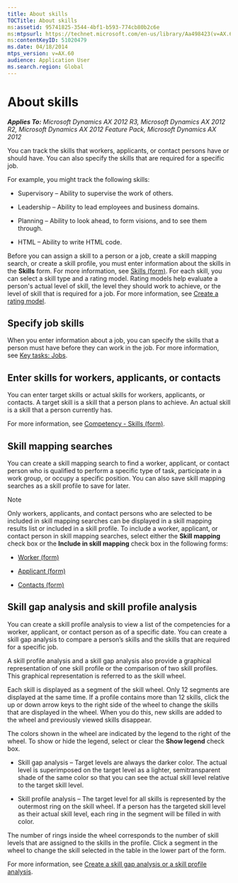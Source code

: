 ```yaml
---
title: About skills
TOCTitle: About skills
ms:assetid: 95741825-3544-4bf1-b593-774cb80b2c6e
ms:mtpsurl: https://technet.microsoft.com/en-us/library/Aa498423(v=AX.60)
ms:contentKeyID: 51020479
ms.date: 04/18/2014
mtps_version: v=AX.60
audience: Application User
ms.search.region: Global
---
```


# About skills 


_**Applies To:** Microsoft Dynamics AX 2012 R3, Microsoft Dynamics AX 2012 R2, Microsoft Dynamics AX 2012 Feature Pack, Microsoft Dynamics AX 2012_

You can track the skills that workers, applicants, or contact persons have or should have. You can also specify the skills that are required for a specific job.

For example, you might track the following skills:

  - Supervisory – Ability to supervise the work of others.

  - Leadership – Ability to lead employees and business domains.

  - Planning – Ability to look ahead, to form visions, and to see them through.

  - HTML – Ability to write HTML code.

Before you can assign a skill to a person or a job, create a skill mapping search, or create a skill profile, you must enter information about the skills in the **Skills** form. For more information, see [Skills (form)](https://technet.microsoft.com/en-us/library/aa591940\(v=ax.60\)). For each skill, you can select a skill type and a rating model. Rating models help evaluate a person's actual level of skill, the level they should work to achieve, or the level of skill that is required for a job. For more information, see [Create a rating model](create-a-rating-model.md).

## Specify job skills

When you enter information about a job, you can specify the skills that a person must have before they can work in the job. For more information, see [Key tasks: Jobs](key-tasks-jobs.md).

## Enter skills for workers, applicants, or contacts

You can enter target skills or actual skills for workers, applicants, or contacts. A target skill is a skill that a person plans to achieve. An actual skill is a skill that a person currently has.

For more information, see [Competency - Skills (form)](https://technet.microsoft.com/en-us/library/aa616428\(v=ax.60\)).

## Skill mapping searches

You can create a skill mapping search to find a worker, applicant, or contact person who is qualified to perform a specific type of task, participate in a work group, or occupy a specific position. You can also save skill mapping searches as a skill profile to save for later.


> [!NOTE]
> <P>Only workers, applicants, and contact persons who are selected to be included in skill mapping searches can be displayed in a skill mapping results list or included in a skill profile. To include a worker, applicant, or contact person in skill mapping searches, select either the <STRONG>Skill mapping</STRONG> check box or the <STRONG>Include in skill mapping</STRONG> check box in the following forms:</P>
> <UL>
> <LI>
> <P><A href="https://technet.microsoft.com/en-us/library/hh209054(v=ax.60)">Worker (form)</A></P>
> <LI>
> <P><A href="https://technet.microsoft.com/en-us/library/aa589409(v=ax.60)">Applicant (form)</A></P>
> <LI>
> <P><A href="https://technet.microsoft.com/en-us/library/aa574743(v=ax.60)">Contacts (form)</A></P></LI></UL>



## Skill gap analysis and skill profile analysis

You can create a skill profile analysis to view a list of the competencies for a worker, applicant, or contact person as of a specific date. You can create a skill gap analysis to compare a person’s skills and the skills that are required for a specific job.

A skill profile analysis and a skill gap analysis also provide a graphical representation of one skill profile or the comparison of two skill profiles. This graphical representation is referred to as the skill wheel.

Each skill is displayed as a segment of the skill wheel. Only 12 segments are displayed at the same time. If a profile contains more than 12 skills, click the up or down arrow keys to the right side of the wheel to change the skills that are displayed in the wheel. When you do this, new skills are added to the wheel and previously viewed skills disappear.

The colors shown in the wheel are indicated by the legend to the right of the wheel. To show or hide the legend, select or clear the **Show legend** check box.

  - Skill gap analysis – Target levels are always the darker color. The actual level is superimposed on the target level as a lighter, semitransparent shade of the same color so that you can see the actual skill level relative to the target skill level.

  - Skill profile analysis – The target level for all skills is represented by the outermost ring on the skill wheel. If a person has the targeted skill level as their actual skill level, each ring in the segment will be filled in with color.

The number of rings inside the wheel corresponds to the number of skill levels that are assigned to the skills in the profile. Click a segment in the wheel to change the skill selected in the table in the lower part of the form.

For more information, see [Create a skill gap analysis or a skill profile analysis](create-a-skill-gap-analysis-or-a-skill-profile-analysis.md).

  



